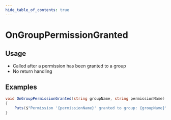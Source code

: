 ```yaml
---
hide_table_of_contents: true
---
```


# OnGroupPermissionGranted

## Usage

* Called after a permission has been granted to a group
* No return handling

## Examples

```csharp
void OnGroupPermissionGranted(string groupName, string permissionName)
{
    Puts($"Permission '{permissionName}' granted to group: {groupName}");
}
```

